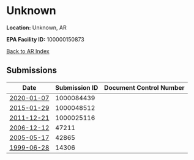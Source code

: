 # Unknown

**Location:** Unknown, AR

**EPA Facility ID:** 100000150873

[Back to AR Index](../../index.md)

## Submissions

| Date | Submission ID | Document Control Number |
|------|--------------|-------------------------|
| [2020-01-07](submissions/1000084439.md) | 1000084439 |  |
| [2015-01-29](submissions/1000048512.md) | 1000048512 |  |
| [2011-12-21](submissions/1000025116.md) | 1000025116 |  |
| [2006-12-12](submissions/47211.md) | 47211 |  |
| [2005-05-17](submissions/42865.md) | 42865 |  |
| [1999-06-28](submissions/14306.md) | 14306 |  |
